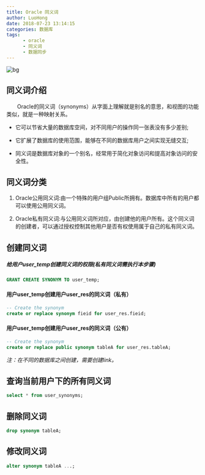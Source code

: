 ```yaml
---
title: Oracle 同义词
author: LuoHong
date: 2018-07-23 13:14:15
categories: 数据库
tags: 
      - oracle 
      - 同义词
      - 数据同步
---
```

![bg](/images/oracle-synonyms.jpg)

## 同义词介绍

&emsp;&emsp;Oracle的同义词（synonyms）从字面上理解就是别名的意思，和视图的功能类似，就是一种映射关系。
<!--more-->

* 它可以节省大量的数据库空间，对不同用户的操作同一张表没有多少差别;

* 它扩展了数据库的使用范围，能够在不同的数据库用户之间实现无缝交互;

* 同义词是数据库对象的一个别名，经常用于简化对象访问和提高对象访问的安全性。

## 同义词分类

1. Oracle公用同义词:由一个特殊的用户组Public所拥有。数据库中所有的用户都可以使用公用同义词。

2. Oracle私有同义词:与公用同义词所对应，由创建他的用户所有。这个同义词的创建者，可以通过授权控制其他用户是否有权使用属于自己的私有同义词。

## 创建同义词

##### 给用户user_temp创建同义词的权限(私有同义词需执行本步骤)

```sql
GRANT CREATE SYNONYM TO user_temp;
```

#### 用户user_temp创建用户user_res的同义词（私有）

```sql
-- Create the synonym 
create or replace synonym fieid for user_res.fieid;
```
#### 用户user_temp创建用户user_res的同义词（公有）

```sql
-- Create the synonym 
create or replace public synonym tableA for user_res.tableA;
```

_注：在不同的数据库之间创建，需要创建link。_

## 查询当前用户下的所有同义词

```sql
select * from user_synonyms;
```

## 删除同义词

```sql
drop synonym tableA;
```

## 修改同义词

```sql
alter synonym tableA ...;
```